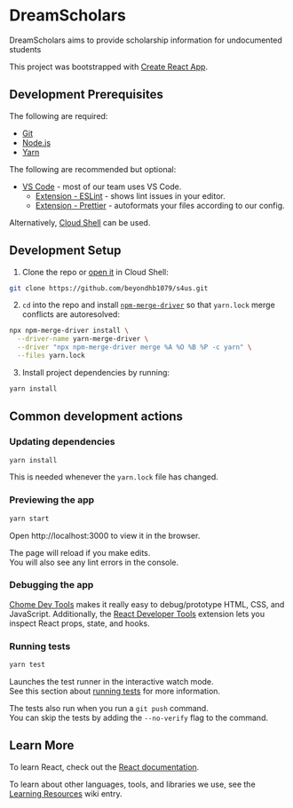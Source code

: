 # DreamScholars

DreamScholars aims to provide scholarship information for undocumented students

This project was bootstrapped with [Create React App](https://github.com/facebook/create-react-app).

## Development Prerequisites

The following are required:

- [Git](https://git-scm.com/)
- [Node.js](https://nodejs.org/)
- [Yarn](https://classic.yarnpkg.com/en/)

The following are recommended but optional:

- [VS Code](https://code.visualstudio.com/) - most of our team uses VS Code.
  - [Extension - ESLint](https://marketplace.visualstudio.com/items?itemName=dbaeumer.vscode-eslint) - shows lint issues in your editor.
  - [Extension - Prettier](https://marketplace.visualstudio.com/items?itemName=esbenp.prettier-vscode) - autoformats your files according to our config.

Alternatively, [Cloud Shell](https://cloud.google.com/shell) can be used.

## Development Setup

1. Clone the repo or [open it](<(https://ssh.cloud.google.com/cloudshell/editor?cloudshell_git_repo=https://github.com/beyondhb1079/s4us.git)>) in Cloud Shell:

```sh
git clone https://github.com/beyondhb1079/s4us.git
```

2. `cd` into the repo and install [`npm-merge-driver`](https://www.npmjs.com/package/npm-merge-driver) so that `yarn.lock` merge conflicts are autoresolved:

```sh
npx npm-merge-driver install \
  --driver-name yarn-merge-driver \
  --driver "npx npm-merge-driver merge %A %O %B %P -c yarn" \
  --files yarn.lock
```

3. Install project dependencies by running:

```sh
yarn install
```

## Common development actions

### Updating dependencies

```sh
yarn install
```

This is needed whenever the `yarn.lock` file has changed.

### Previewing the app

```sh
yarn start
```

Open http://localhost:3000 to view it in the browser.

The page will reload if you make edits.<br />
You will also see any lint errors in the console.

### Debugging the app

[Chome Dev Tools](https://developers.google.com/web/tools/chrome-devtools) makes it really easy to debug/prototype HTML, CSS, and JavaScript. Additionally, the [React Developer Tools](https://chrome.google.com/webstore/detail/react-developer-tools/fmkadmapgofadopljbjfkapdkoienihi?hl=en) extension lets you inspect React props, state, and hooks.


### Running tests

```sh
yarn test
```

Launches the test runner in the interactive watch mode.<br />
See this section about [running tests](https://facebook.github.io/create-react-app/docs/running-tests) for more information.

The tests also run when you run a `git push` command.<br />
You can skip the tests by adding the `--no-verify` flag to the command.

## Learn More

To learn React, check out the [React documentation](https://reactjs.org/).

To learn about other languages, tools, and libraries we use, see the [Learning Resources](https://github.com/beyondhb1079/s4us/wiki/Learning-Resources) wiki entry.
